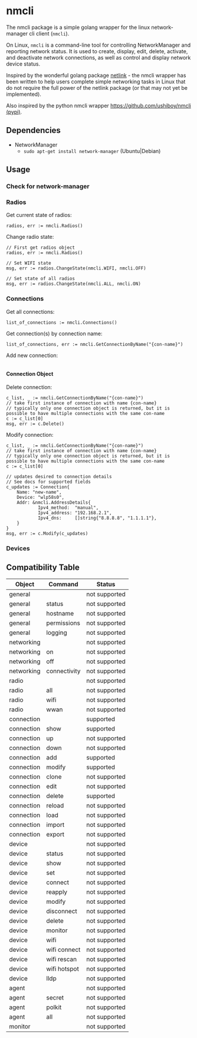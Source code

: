# nmcli #

The nmcli package is a simple golang wrapper for the linux network-manager cli client (`nmcli`).

On Linux, `nmcli` is a command-line tool for controlling NetworkManager and reporting network status. It is used to create, display, edit, delete, activate, and deactivate network connections, as well as control and display network device status.

Inspired by the wonderful golang package [netlink](https://github.com/vishvananda/netlink) - the nmcli wrapper has been written to help users complete simple networking tasks in Linux that do not require the full power of the netlink package (or that may not yet be implemented).

Also inspired by the python nmcli wrapper https://github.com/ushiboy/nmcli [(pypi)](https://pypi.org/project/nmcli/).

## Dependencies ##

* NetworkManager
  * `sudo apt-get install network-manager` (Ubuntu|Debian)

## Usage ##

### Check for network-manager ###
### Radios ###
Get current state of radios:
```golang
radios, err := nmcli.Radios()
```

Change radio state:
```golang
// First get radios object
radios, err := nmcli.Radios()

// Set WIFI state
msg, err := radios.ChangeState(nmcli.WIFI, nmcli.OFF)

// Set state of all radios
msg, err := radios.ChangeState(nmcli.ALL, nmcli.ON)
```

### Connections ###

Get all connections:
```golang
list_of_connections := nmcli.Connections()
```

Get connection(s) by connection name:
```golang
list_of_connections, err := nmcli.GetConnectionByName("{con-name}")
```

Add new connection:
```golang
```

#### Connection Object ####
Delete connection:
```golang
c_list, _ := nmcli.GetConnectionByName("{con-name}")
// take first instance of connection with name {con-name}
// typically only one connection object is returned, but it is possible to have multiple connections with the same con-name
c := c_list[0]
msg, err := c.Delete()
```

Modify connection:
```golang
c_list, _ := nmcli.GetConnectionByName("{con-name}")
// take first instance of connection with name {con-name}
// typically only one connection object is returned, but it is possible to have multiple connections with the same con-name
c := c_list[0]

// updates desired to connection details
// See docs for supported fields
c_updates := Connection{
    Name: "new-name",
    Device: "wlp58s0",
    Addr: &nmcli.AddressDetails{
			Ipv4_method:  "manual",
			Ipv4_address: "192.168.2.1",
			Ipv4_dns:     []string{"8.8.8.8", "1.1.1.1"},
    }
}
msg, err := c.Modify(c_updates)
```


### Devices ###


## Compatibility Table ##

| Object | Command | Status |
|--------|---------|--------|
| general | | not supported |
| general | status | not supported |
| general | hostname | not supported |
| general | permissions | not supported |
| general | logging | not supported |
| networking | | not supported |
| networking | on | not supported |
| networking | off | not supported |
| networking | connectivity | not supported |
| radio | | not supported |
| radio | all | not supported |
| radio | wifi | not supported |
| radio | wwan | not supported |
| connection | | supported |
| connection | show | supported |
| connection | up | not supported |
| connection | down | not supported |
| connection | add | supported |
| connection | modify | supported |
| connection | clone | not supported |
| connection | edit | not supported |
| connection | delete | supported |
| connection | reload | not supported |
| connection | load | not supported |
| connection | import | not supported |
| connection | export | not supported |
| device | | not supported |
| device | status | not supported |
| device | show | not supported |
| device | set | not supported |
| device | connect | not supported |
| device | reapply | not supported |
| device | modify | not supported |
| device | disconnect | not supported |
| device | delete | not supported |
| device | monitor | not supported |
| device | wifi | not supported |
| device | wifi connect | not supported |
| device | wifi rescan | not supported |
| device | wifi hotspot | not supported |
| device | lldp | not supported |
| agent | | not supported |
| agent | secret | not supported |
| agent | polkit | not supported |
| agent | all | not supported |
| monitor | | not supported |